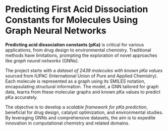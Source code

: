 # Predicting First Acid Dissociation Constants for Molecules Using Graph Neural Networks
**Predicting acid dissociation constants (pKa)** is critical for various applications, from drug design to environmental chemistry. Traditional methods have limitations, prompting the exploration of novel approaches like *graph neural networks* (GNNs).

The project starts with a *dataset of 2439 molecules with known pKa values* sourced from IUPAC (International Union of Pure and Applied Chemistry). Each molecule is represented as a graph using its SMILES notation, encapsulating structural information. The model, a GNN tailored for graph data, learns from these molecular graphs and known pKa values to predict pKa accurately.

The objective is to develop a *scalable framework for pKa prediction*, beneficial for drug design, catalyst optimization, and environmental studies. By leveraging GNNs and comprehensive datasets, the aim is to expedite innovation in computational chemistry and related domains.
